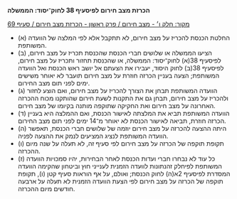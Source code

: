 **הכרזת מצב חירום לפיסעיף 38 לחוק־יסוד: הממשלה**

[מקור: חלק ו׳ - מצב חירום / פרק ראשון - הכרזת מצב חירום / סעיף 69](https://he.wikisource.org/wiki/תקנון_הכנסת#סעיף_69)

 * (א) החלטת הכנסת להכריז על מצב חירום, לא תתקבל אלא לפי המלצה של הוועדה המשותפת.
 * (ב) הציעו הממשלה או שלושים חברי הכנסת שהכנסת תכריז על מצב חירום, לפיסעיף 38(א) לחוק־יסוד: הממשלה, או שהכנסת תחזור ותכריז על מצב חירום, לפיסעיף 38(ב) לחוק היסוד, יעבירו את הצעתם אל יושב ראש הכנסת ואל הוועדה המשותפת; הצעה בעניין הכרזה חוזרת על מצב חירום תועבר לא יאוחר משישים ימים לפני תום מצב החירום.
 * (ג) הוועדה המשותפת תבחן את הצורך להכריז על מצב חירום, ואם הוצע לחזור ולהכריז על מצב חירום, תבחן גם את התקנות לשעת חירום שהותקנו מכוח ההכרזה האחרונה על מצב חירום ואת החקיקה שתוקפה מותנה בקיומו של מצב חירום.
 * (ד) הוועדה המשותפת תביא את המלצתה לאישור הכנסת, ואם ההמלצה היא בעניין הכרזה חוזרת, תביאה לאישור הכנסת לא יאוחר מ־14 ימים לפני תום מצב החירום.
 * (ה) היתה ההצעה להכרזה על מצב חירום יוזמה של שלושים חברי הכנסת, תאפשר הוועדה המשותפת לנציג המציעים לנמק את ההצעה לפניה.
 * (ו) תקופת תוקפה של הכרזה על מצב חירום לפי סעיף זה, לא תעלה על שנה מיום ההכרזה.
 * (ז) כל עוד לא נבחרו חברי ועדות הכנסת לאחר הבחירות, יהיו סמכויות הוועדה המשותפת לפיחלק זהנתונות לוועדה הזמנית לענייני חוץ וביטחון שהקימה הוועדה המסדרת לפיסעיף 2א(ה) לחוק הכנסת; ואולם, על אף הוראות סעיף קטן (ו), תקופת תוקפה של הכרזה על מצב חירום לפי הצעת הוועדה הזמנית לא תעלה על ארבעה חודשים מיום ההכרזה.